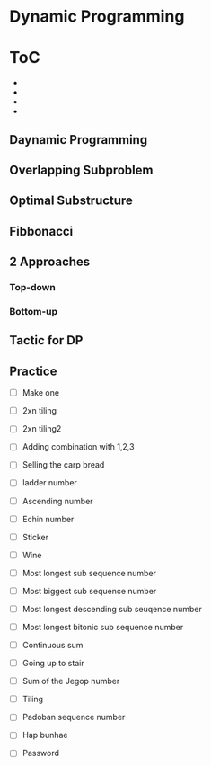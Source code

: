 # Dynamic Programming

ToC
===
* [](#)
* [](#)
* [](#)
* [](#)


## Daynamic Programming

## Overlapping Subproblem

## Optimal Substructure

## Fibbonacci

## 2 Approaches
### Top-down
### Bottom-up

## Tactic for DP

## Practice
* [ ] Make one
* [ ] 2xn tiling
* [ ] 2xn tiling2
* [ ] Adding combination with 1,2,3
* [ ] Selling the carp bread
* [ ] ladder number
* [ ] Ascending number
* [ ] Echin number
* [ ] Sticker
* [ ] Wine
* [ ] Most longest sub sequence number
* [ ] Most biggest sub sequence number
* [ ] Most longest descending sub seuqence number
* [ ] Most longest bitonic sub sequence number
* [ ] Continuous sum
* [ ] Going up to stair
* [ ] Sum of the Jegop number
* [ ] Tiling
* [ ] Padoban sequence number
* [ ] Hap bunhae
* [ ] Password







